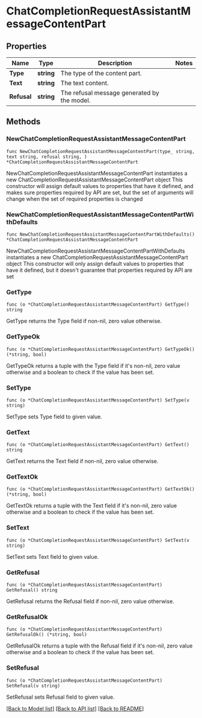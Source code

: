 # ChatCompletionRequestAssistantMessageContentPart

## Properties

Name | Type | Description | Notes
------------ | ------------- | ------------- | -------------
**Type** | **string** | The type of the content part. | 
**Text** | **string** | The text content. | 
**Refusal** | **string** | The refusal message generated by the model. | 

## Methods

### NewChatCompletionRequestAssistantMessageContentPart

`func NewChatCompletionRequestAssistantMessageContentPart(type_ string, text string, refusal string, ) *ChatCompletionRequestAssistantMessageContentPart`

NewChatCompletionRequestAssistantMessageContentPart instantiates a new ChatCompletionRequestAssistantMessageContentPart object
This constructor will assign default values to properties that have it defined,
and makes sure properties required by API are set, but the set of arguments
will change when the set of required properties is changed

### NewChatCompletionRequestAssistantMessageContentPartWithDefaults

`func NewChatCompletionRequestAssistantMessageContentPartWithDefaults() *ChatCompletionRequestAssistantMessageContentPart`

NewChatCompletionRequestAssistantMessageContentPartWithDefaults instantiates a new ChatCompletionRequestAssistantMessageContentPart object
This constructor will only assign default values to properties that have it defined,
but it doesn't guarantee that properties required by API are set

### GetType

`func (o *ChatCompletionRequestAssistantMessageContentPart) GetType() string`

GetType returns the Type field if non-nil, zero value otherwise.

### GetTypeOk

`func (o *ChatCompletionRequestAssistantMessageContentPart) GetTypeOk() (*string, bool)`

GetTypeOk returns a tuple with the Type field if it's non-nil, zero value otherwise
and a boolean to check if the value has been set.

### SetType

`func (o *ChatCompletionRequestAssistantMessageContentPart) SetType(v string)`

SetType sets Type field to given value.


### GetText

`func (o *ChatCompletionRequestAssistantMessageContentPart) GetText() string`

GetText returns the Text field if non-nil, zero value otherwise.

### GetTextOk

`func (o *ChatCompletionRequestAssistantMessageContentPart) GetTextOk() (*string, bool)`

GetTextOk returns a tuple with the Text field if it's non-nil, zero value otherwise
and a boolean to check if the value has been set.

### SetText

`func (o *ChatCompletionRequestAssistantMessageContentPart) SetText(v string)`

SetText sets Text field to given value.


### GetRefusal

`func (o *ChatCompletionRequestAssistantMessageContentPart) GetRefusal() string`

GetRefusal returns the Refusal field if non-nil, zero value otherwise.

### GetRefusalOk

`func (o *ChatCompletionRequestAssistantMessageContentPart) GetRefusalOk() (*string, bool)`

GetRefusalOk returns a tuple with the Refusal field if it's non-nil, zero value otherwise
and a boolean to check if the value has been set.

### SetRefusal

`func (o *ChatCompletionRequestAssistantMessageContentPart) SetRefusal(v string)`

SetRefusal sets Refusal field to given value.



[[Back to Model list]](../README.md#documentation-for-models) [[Back to API list]](../README.md#documentation-for-api-endpoints) [[Back to README]](../README.md)



